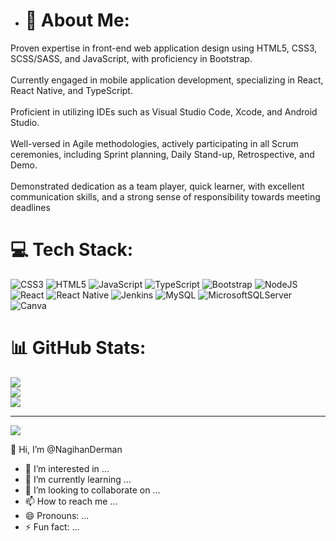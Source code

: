 - # 💫 About Me:
Proven expertise in front-end web application design using HTML5, CSS3, SCSS/SASS, and JavaScript, with proficiency in Bootstrap.<br><br>Currently engaged in mobile application development, specializing in React, React Native, and TypeScript.<br><br>Proficient in utilizing IDEs such as Visual Studio Code, Xcode, and Android Studio.<br><br>Well-versed in Agile methodologies, actively participating in all Scrum ceremonies, including Sprint planning, Daily Stand-up, Retrospective, and Demo.<br><br>Demonstrated dedication as a team player, quick learner, with excellent communication skills, and a strong sense of responsibility towards meeting deadlines


# 💻 Tech Stack:
![CSS3](https://img.shields.io/badge/css3-%231572B6.svg?style=for-the-badge&logo=css3&logoColor=white) ![HTML5](https://img.shields.io/badge/html5-%23E34F26.svg?style=for-the-badge&logo=html5&logoColor=white) ![JavaScript](https://img.shields.io/badge/javascript-%23323330.svg?style=for-the-badge&logo=javascript&logoColor=%23F7DF1E) ![TypeScript](https://img.shields.io/badge/typescript-%23007ACC.svg?style=for-the-badge&logo=typescript&logoColor=white) ![Bootstrap](https://img.shields.io/badge/bootstrap-%238511FA.svg?style=for-the-badge&logo=bootstrap&logoColor=white) ![NodeJS](https://img.shields.io/badge/node.js-6DA55F?style=for-the-badge&logo=node.js&logoColor=white) ![React](https://img.shields.io/badge/react-%2320232a.svg?style=for-the-badge&logo=react&logoColor=%2361DAFB) ![React Native](https://img.shields.io/badge/react_native-%2320232a.svg?style=for-the-badge&logo=react&logoColor=%2361DAFB) ![Jenkins](https://img.shields.io/badge/jenkins-%232C5263.svg?style=for-the-badge&logo=jenkins&logoColor=white) ![MySQL](https://img.shields.io/badge/mysql-%2300000f.svg?style=for-the-badge&logo=mysql&logoColor=white) ![MicrosoftSQLServer](https://img.shields.io/badge/Microsoft%20SQL%20Server-CC2927?style=for-the-badge&logo=microsoft%20sql%20server&logoColor=white) ![Canva](https://img.shields.io/badge/Canva-%2300C4CC.svg?style=for-the-badge&logo=Canva&logoColor=white)
# 📊 GitHub Stats:
![](https://github-readme-stats.vercel.app/api?username=NagihanDerman&theme=dark&hide_border=false&include_all_commits=false&count_private=false)<br/>
![](https://github-readme-streak-stats.herokuapp.com/?user=NagihanDerman&theme=dark&hide_border=false)<br/>
![](https://github-readme-stats.vercel.app/api/top-langs/?username=NagihanDerman&theme=dark&hide_border=false&include_all_commits=false&count_private=false&layout=compact)

---
[![](https://visitcount.itsvg.in/api?id=NagihanDerman&icon=9&color=0)](https://visitcount.itsvg.in)

<!-- Proudly created with GPRM ( https://gprm.itsvg.in ) -->👋 Hi, I’m @NagihanDerman
- 👀 I’m interested in ...
- 🌱 I’m currently learning ...
- 💞️ I’m looking to collaborate on ...
- 📫 How to reach me ...
- 😄 Pronouns: ...
- ⚡ Fun fact: ...

<!---
NagihanDerman/NagihanDerman is a ✨ special ✨ repository because its `README.md` (this file) appears on your GitHub profile.
You can click the Preview link to take a look at your changes.
--->
